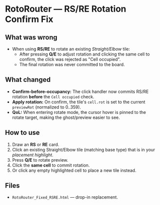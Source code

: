 # RotoRouter — RS/RE Rotation Confirm Fix

## What was wrong
- When using **RS/RE** to rotate an existing *Straight/Elbow* tile:
  - After pressing **Q/E** to adjust rotation and clicking the same cell to confirm, the click was rejected as "Cell occupied".
  - The final rotation was never committed to the board.

## What changed
- **Confirm-before-occupancy:** The click handler now commits RS/RE rotation **before** the `Cell occupied` check.
- **Apply rotation:** On confirm, the tile's `cell.rot` is set to the current `previewRot` (normalized to 0..359).
- **QoL:** When entering rotate mode, the cursor hover is pinned to the rotate target, making the ghost/preview easier to see.

## How to use
1. Draw an **RS** or **RE** card.
2. Click an existing Straight/Elbow tile (matching base type) that is in your *placement highlight*.
3. Press **Q/E** to rotate preview.
4. Click the **same cell** to commit rotation.
5. Or click any empty highlighted cell to place a new tile instead.

## Files
- `RotoRouter_Fixed_RSRE.html` — drop-in replacement.
